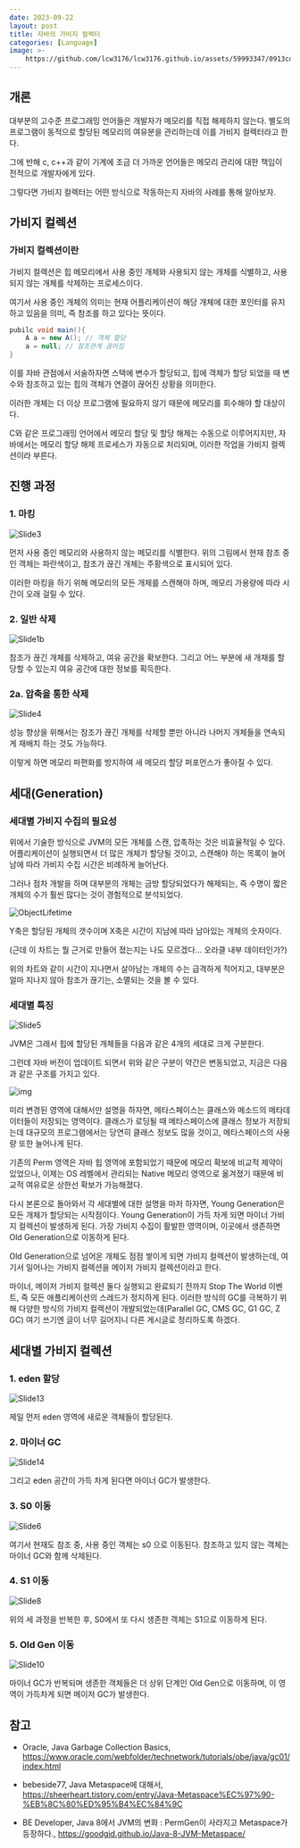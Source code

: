 ```yaml
---
date: 2023-09-22
layout: post
title: 자바의 가비지 컬렉터
categories: [Language]
image: >-
    https://github.com/lcw3176/lcw3176.github.io/assets/59993347/0913cd89-ec62-4c98-942d-3bc09eba6463
---
```


## 개론

대부분의 고수준 프로그래밍 언어들은 개발자가 메모리를 직접 해제하지 않는다.
별도의 프로그램이 동적으로 할당된 메모리의 여유분을 관리하는데 이를 가비지 컬렉터라고 한다.  

그에 반해 c, c++과 같이 기계에 조금 더 가까운 언어들은 메모리 관리에 대한 책임이 전적으로 개발자에게 있다.

그렇다면 가비지 컬렉터는 어떤 방식으로 작동하는지 자바의 사례를 통해 알아보자.


## 가비지 컬렉션

### 가비지 컬렉션이란

가비지 컬렉션은 힙 메모리에서 사용 중인 개체와 사용되지 않는 개체를 식별하고, 
사용되지 않는 개체를 삭제하는 프로세스이다. 

여기서 사용 중인 개체의 의미는 현재 어플리케이션이 해당 개체에 대한 포인터를 유지하고 있음을 의미, 즉 참조를 하고 있다는 뜻이다. 

```java
pubilc void main(){
    A a = new A(); // 객체 할당
    a = null; // 참조관계 끊어짐
}

```
이를 자바 관점에서 서술하자면 스택에 변수가 할당되고, 힙에 객체가 할당 되었을 때 변수와 참조하고 있는 힙의 객체가 연결이 끊어진 상황을 의미한다.

이러한 개체는 더 이상 프로그램에 필요하지 않기 때문에 메모리를 회수해야 할 대상이다.

C와 같은 프로그래밍 언어에서 메모리 할당 및 할당 해제는 수동으로 이루어지지만, 자바에서는 메모리 할당 해제 프로세스가 자동으로 처리되며, 이러한 작업을 가비지 컬렉션이라 부른다.

## 진행 과정

### 1. 마킹

![Slide3](https://github.com/lcw3176/lcw3176.github.io/assets/59993347/f779da1a-1a74-43b5-8ec2-81c52796e7db)


먼저 사용 중인 메모리와 사용하지 않는 메모리를 식별한다.
위의 그림에서 현재 참조 중인 객체는 파란색이고, 참조가 끊긴 개체는 주황색으로 표시되어 있다.

이러한 마킹을 하기 위해 메모리의 모든 개체를 스캔해야 하며, 메모리 가용량에 따라 시간이 오래 걸릴 수 있다.

### 2. 일반 삭제

![Slide1b](https://github.com/lcw3176/lcw3176.github.io/assets/59993347/3aa268ac-11ad-41a0-bb7c-1ad7527c01c6)

참조가 끊긴 개체를 삭제하고, 여유 공간을 확보한다. 
그리고 어느 부분에 새 개채를 할당할 수 있는지 여유 공간에 대한 정보를 획득한다.


### 2a. 압축을 통한 삭제

![Slide4](https://github.com/lcw3176/lcw3176.github.io/assets/59993347/44cb1cb8-81f3-4ef8-b3d2-826ff9671ead)

성능 향상을 위해서는 참조가 끊긴 개체를 삭제할 뿐만 아니라 나머지 개체들을 연속되게 재배치 하는 것도 가능하다.

이렇게 하면 메모리 파편화를 방지하여 새 메모리 할당 퍼포먼스가 좋아질 수 있다.

## 세대(Generation)

### 세대별 가비지 수집의 필요성

위에서 기술한 방식으로 JVM의 모든 개체를 스캔, 압축하는 것은 비효율적일 수 있다.
어플리케이션이 실행되면서 더 많은 개체가 할당될 것이고, 스캔해야 하는 목록이 늘어남에 따라 가비지 수집 시간은 비례하게 늘어난다.

그러나 점차 개발을 하며 대부분의 개체는 금방 할당되었다가 해제되는, 즉 수명이 짧은 개체의 수가 훨씬 많다는 것이 경험적으로 분석되었다.  

![ObjectLifetime](https://github.com/lcw3176/lcw3176.github.io/assets/59993347/57bba542-a072-4205-b974-27a0819fd433)

Y축은 할당된 개체의 갯수이며 X축은 시간이 지남에 따라 남아있는 개체의 숫자이다. 

(근데 이 차트는 뭘 근거로 만들어 졌는지는 나도 모르겠다... 오라클 내부 데이터인가?)

위의 차트와 같이 시간이 지나면서 살아남는 개체의 수는 급격하게 적어지고, 대부분은 얼마 지나지 않아 참조가 끊기는, 소멸되는 것을 볼 수 있다.

### 세대별 특징

![Slide5](https://github.com/lcw3176/lcw3176.github.io/assets/59993347/2d572adb-412f-4310-b702-c29500e9d9f4)

JVM은 그래서 힙에 할당된 개체들을 다음과 같은 4개의 세대로 크게 구분한다.

그런데 자바 버전이 업데이트 되면서 위와 같은 구분이 약간은 변동되었고, 지금은 다음과 같은 구조를 가지고 있다.

![img](https://github.com/lcw3176/lcw3176.github.io/assets/59993347/2983e061-916e-4c22-add3-e68f3c123132)

미리 변경된 영역에 대해서만 설명을 하자면, 메타스페이스는 클래스와 메소드의 메타데이터들이 저장되는 영역이다. 클래스가 로딩될 때 메타스페이스에 클래스 정보가 저장되는데 대규모의 프로그램에서는 당연히 클래스 정보도 많을 것이고, 메타스페이스의 사용량 또한 늘어나게 된다. 

기존의 Perm 영역은 자바 힙 영역에 포함되었기 때문에 메모리 확보에 비교적 제약이 있었으나, 이제는 OS 레벨에서 관리되는 Native 메모리 영역으로 옮겨졌기 때문에 비교적 여유로운 상한선 확보가 가능해졌다. 

다시 본론으로 돌아와서 각 세대별에 대한 설명을 마저 하자면, Young Generation은 모든 개체가 할당되는 시작점이다. Young Generation이 가득 차게 되면 마이너 가비지 컬렉션이 발생하게 된다. 가장 가비지 수집이 활발한 영역이며, 이곳에서 생존하면 Old Generation으로 이동하게 된다.

Old Generation으로 넘어온 개체도 점점 쌓이게 되면 가비지 컬렉션이 발생하는데, 여기서 일어나는 가비지 컬렉션을 메이저 가비지 컬렉션이라고 한다.

마이너, 메이저 가비지 컬렉션 둘다 실행되고 완료되기 전까지 Stop The World 이벤트, 즉 모든 애플리케이션의 스레드가 정지하게 된다. 이러한 방식의 GC를 극복하기 위해 다양한 방식의 가비지 컬렉션이 개발되었는데(Parallel GC, CMS GC, G1 GC, Z GC) 여기 쓰기엔 글이 너무 길어지니 다른 게시글로 정리하도록 하겠다.

## 세대별 가비지 컬렉션

### 1. eden 할당

![Slide13](https://github.com/lcw3176/lcw3176.github.io/assets/59993347/79652c6a-ebf7-4efb-b0f5-ab5c5be99759)

제일 먼저 eden 영역에 새로운 객체들이 할당된다. 

### 2. 마이너 GC

![Slide14](https://github.com/lcw3176/lcw3176.github.io/assets/59993347/2ee05c45-a5b1-45d5-abce-20b79315c2f3)

그리고 eden 공간이 가득 차게 된다면 마이너 GC가 발생한다.

### 3. S0 이동

![Slide6](https://github.com/lcw3176/lcw3176.github.io/assets/59993347/f6e3dedc-6917-45c5-b92d-9f0f1e37cae3)

여기서 현재도 참조 중, 사용 중인 객체는 s0 으로 이동된다. 참조하고 있지 않는 객체는 마이너 GC와 함께 삭제된다.

### 4. S1 이동
![Slide8](https://github.com/lcw3176/lcw3176.github.io/assets/59993347/7461c2a8-27ce-4888-a1e1-c75d25d19ae8)

위의 세 과정을 반복한 후, S0에서 또 다시 생존한 객체는 S1으로 이동하게 된다.

### 5. Old Gen 이동
![Slide10](https://github.com/lcw3176/lcw3176.github.io/assets/59993347/3d7f4413-fd17-4a07-9780-efe16c4a30bf)

마이너 GC가 반복되며 생존한 객체들은 더 상위 단계인 Old Gen으로 이동하며, 이 영역이 가득차게 되면 
메이저 GC가 발생한다.


## 참고
- Oracle, Java Garbage Collection Basics, https://www.oracle.com/webfolder/technetwork/tutorials/obe/java/gc01/index.html

- bebeside77, Java Metaspace에 대해서, https://sheerheart.tistory.com/entry/Java-Metaspace%EC%97%90-%EB%8C%80%ED%95%B4%EC%84%9C

- BE Developer, Java 8에서 JVM의 변화 : PermGen이 사라지고 Metaspace가 등장하다., https://goodgid.github.io/Java-8-JVM-Metaspace/
